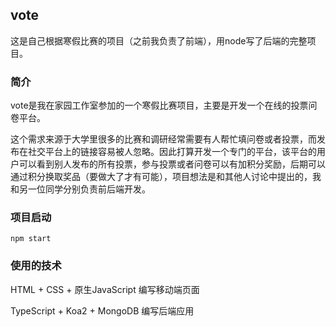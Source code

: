 ## vote

这是自己根据寒假比赛的项目（之前我负责了前端），用node写了后端的完整项目。

### 简介

vote是我在家园工作室参加的一个寒假比赛项目，主要是开发一个在线的投票问卷平台。

这个需求来源于大学里很多的比赛和调研经常需要有人帮忙填问卷或者投票，而发布在社交平台上的链接容易被人忽略。因此打算开发一个专门的平台，该平台的用户可以看到别人发布的所有投票，参与投票或者问卷可以有加积分奖励，后期可以通过积分换取奖品（要做大了才有可能），项目想法是和其他人讨论中提出的，我和另一位同学分别负责前后端开发。

### 项目启动

```
npm start
```

### 使用的技术

HTML + CSS + 原生JavaScript 编写移动端页面

TypeScript + Koa2 + MongoDB 编写后端应用